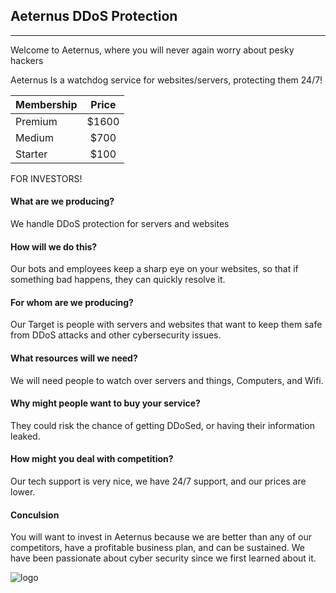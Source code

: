 ## Aeternus DDoS Protection
-------
Welcome to Aeternus,
where you will never again worry about pesky hackers

Aeternus Is a watchdog service for websites/servers, protecting them 24/7!



| Membership | Price |
| ------------- |:-------------:| 
| Premium  |$1600|
| Medium |$700|
| Starter |$100|


FOR INVESTORS!

#### What are we producing?
We handle DDoS protection for servers and websites

#### How will we do this?
Our bots and employees keep a sharp eye on your websites, so that if something bad happens, they can quickly resolve it.

#### For whom are we producing?
Our Target is people with servers and websites that want to keep them safe from DDoS attacks and other cybersecurity issues.

#### What resources will we need?
We will need people to watch over servers and things, Computers, and Wifi.

#### Why might people want to buy your service?
They could risk the chance of getting DDoSed, or having their information leaked.

#### How might you deal with competition?
Our tech support is very nice, we have 24/7 support, and our prices are lower.

#### Conculsion
You will want to invest in Aeternus because we are better than any of our competitors, have a profitable business plan, and can be sustained. We have been passionate about cyber security since we first learned about it.


![logo](https://user-images.githubusercontent.com/97570469/164503582-882d48f6-0acc-4506-b84d-6c3dfed53b9f.png)



